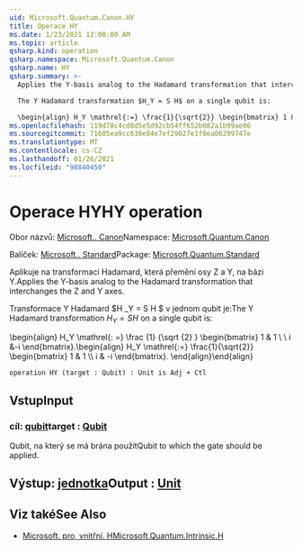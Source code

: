 ```yaml
---
uid: Microsoft.Quantum.Canon.HY
title: Operace HY
ms.date: 1/23/2021 12:00:00 AM
ms.topic: article
qsharp.kind: operation
qsharp.namespace: Microsoft.Quantum.Canon
qsharp.name: HY
qsharp.summary: >-
  Applies the Y-basis analog to the Hadamard transformation that interchanges the Z and Y axes.

  The Y Hadamard transformation $H_Y = S H$ on a single qubit is:

  \begin{align} H_Y \mathrel{:=} \frac{1}{\sqrt{2}} \begin{bmatrix} 1 & 1 \\\\ i & -i \end{bmatrix}. \end{align}
ms.openlocfilehash: 119d78c4cd8d5e5d92cb54ff652b082a1b99ae06
ms.sourcegitcommit: 71605ea9cc630e84e7ef29027e1f0ea06299747e
ms.translationtype: MT
ms.contentlocale: cs-CZ
ms.lasthandoff: 01/26/2021
ms.locfileid: "98840450"
---
```

# <a name="hy-operation"></a><span data-ttu-id="2d039-102">Operace HY</span><span class="sxs-lookup"><span data-stu-id="2d039-102">HY operation</span></span>

<span data-ttu-id="2d039-103">Obor názvů: [Microsoft.. Canon](xref:Microsoft.Quantum.Canon)</span><span class="sxs-lookup"><span data-stu-id="2d039-103">Namespace: [Microsoft.Quantum.Canon](xref:Microsoft.Quantum.Canon)</span></span>

<span data-ttu-id="2d039-104">Balíček: [Microsoft.. Standard](https://nuget.org/packages/Microsoft.Quantum.Standard)</span><span class="sxs-lookup"><span data-stu-id="2d039-104">Package: [Microsoft.Quantum.Standard](https://nuget.org/packages/Microsoft.Quantum.Standard)</span></span>


<span data-ttu-id="2d039-105">Aplikuje na transformaci Hadamard, která přemění osy Z a Y, na bázi Y.</span><span class="sxs-lookup"><span data-stu-id="2d039-105">Applies the Y-basis analog to the Hadamard transformation that interchanges the Z and Y axes.</span></span>

<span data-ttu-id="2d039-106">Transformace Y Hadamard $H _Y = S H $ v jednom qubit je:</span><span class="sxs-lookup"><span data-stu-id="2d039-106">The Y Hadamard transformation $H_Y = S H$ on a single qubit is:</span></span>

<span data-ttu-id="2d039-107">\begin{align} H_Y \mathrel{: =} \frac {1} {\sqrt {2} } \begin{bmatrix} 1 & 1 \\ \\ i &-i \end{bmatrix}.</span><span class="sxs-lookup"><span data-stu-id="2d039-107">\begin{align} H_Y \mathrel{:=} \frac{1}{\sqrt{2}} \begin{bmatrix} 1 & 1 \\\\ i & -i \end{bmatrix}.</span></span>
<span data-ttu-id="2d039-108">\end{align}</span><span class="sxs-lookup"><span data-stu-id="2d039-108">\end{align}</span></span>

```qsharp
operation HY (target : Qubit) : Unit is Adj + Ctl
```


## <a name="input"></a><span data-ttu-id="2d039-109">Vstup</span><span class="sxs-lookup"><span data-stu-id="2d039-109">Input</span></span>

### <a name="target--qubit"></a><span data-ttu-id="2d039-110">cíl: [qubit](xref:microsoft.quantum.lang-ref.qubit)</span><span class="sxs-lookup"><span data-stu-id="2d039-110">target : [Qubit](xref:microsoft.quantum.lang-ref.qubit)</span></span>

<span data-ttu-id="2d039-111">Qubit, na který se má brána použít</span><span class="sxs-lookup"><span data-stu-id="2d039-111">Qubit to which the gate should be applied.</span></span>



## <a name="output--unit"></a><span data-ttu-id="2d039-112">Výstup: [jednotka](xref:microsoft.quantum.lang-ref.unit)</span><span class="sxs-lookup"><span data-stu-id="2d039-112">Output : [Unit](xref:microsoft.quantum.lang-ref.unit)</span></span>



## <a name="see-also"></a><span data-ttu-id="2d039-113">Viz také</span><span class="sxs-lookup"><span data-stu-id="2d039-113">See Also</span></span>

- [<span data-ttu-id="2d039-114">Microsoft. pro, vnitřní. H</span><span class="sxs-lookup"><span data-stu-id="2d039-114">Microsoft.Quantum.Intrinsic.H</span></span>](xref:Microsoft.Quantum.Intrinsic.H)
